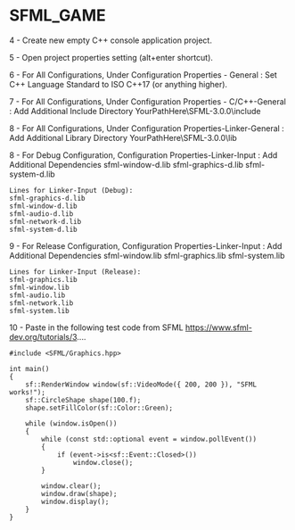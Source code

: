 # SFML_GAME
4 - Create new empty C++ console application project.

5 - Open project properties setting (alt+enter shortcut).

6 - For All Configurations, Under Configuration Properties - General : Set C++ Language Standard to ISO C++17 (or anything higher).

7 - For All Configurations, Under Configuration Properties - C/C++-General : Add Additional Include Directory YourPathHere\SFML-3.0.0\include

8 - For All Configurations, Under Configuration Properties-Linker-General : Add Additional Library Directory YourPathHere\SFML-3.0.0\lib

8 - For Debug Configuration, Configuration Properties-Linker-Input : Add Additional Dependencies sfml-window-d.lib sfml-graphics-d.lib sfml-system-d.lib

    Lines for Linker-Input (Debug):
    sfml-graphics-d.lib
    sfml-window-d.lib
    sfml-audio-d.lib
    sfml-network-d.lib
    sfml-system-d.lib

9 - For Release Configuration, Configuration Properties-Linker-Input : Add Additional Dependencies sfml-window.lib sfml-graphics.lib sfml-system.lib

    Lines for Linker-Input (Release):
    sfml-graphics.lib
    sfml-window.lib
    sfml-audio.lib
    sfml-network.lib
    sfml-system.lib



10 - Paste in the following test code from SFML https://www.sfml-dev.org/tutorials/3....

    #include <SFML/Graphics.hpp>
    
    int main()
    {
        sf::RenderWindow window(sf::VideoMode({ 200, 200 }), "SFML works!");
        sf::CircleShape shape(100.f);
        shape.setFillColor(sf::Color::Green);
    
        while (window.isOpen())
        {
            while (const std::optional event = window.pollEvent())
            {
                if (event->is<sf::Event::Closed>())
                    window.close();
            }
    
            window.clear();
            window.draw(shape);
            window.display();
        }
    }
